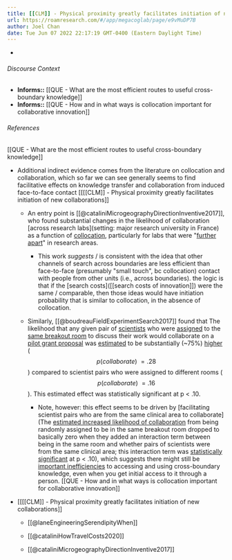 ```yaml
---
title: [[CLM]] - Physical proximity greatly facilitates initiation of new collaborations
url: https://roamresearch.com/#/app/megacoglab/page/e9vMuDP7B
author: Joel Chan
date: Tue Jun 07 2022 22:17:19 GMT-0400 (Eastern Daylight Time)
---
```


- 

###### Discourse Context

- **Informs::** [[QUE - What are the most efficient routes to useful cross-boundary knowledge]]
- **Informs::** [[QUE - How and in what ways is collocation important for collaborative innovation]]

###### References

[[QUE - What are the most efficient routes to useful cross-boundary knowledge]]

- Additional indirect evidence comes from the literature on collocation and collaboration, which so far we can see generally seems to find facilitative effects on knowledge transfer and collaboration from induced face-to-face contact [[[[CLM]] - Physical proximity greatly facilitates initiation of new collaborations]]

    - An entry point is [[@cataliniMicrogeographyDirectionInventive2017]], who found substantial changes in the likelihood of collaboration [across research labs](setting: major research university in France) as a function of [collocation](((5o6r4gVo9))), particularly for labs that were "[further apart](((WduBJ9Zfy)))" in research areas.

        - This work *suggests* / is consistent with the idea that other channels of search across boundaries are less efficient than face-to-face (presumably "small touch", bc collocation) contact with people from other units (i.e., across boundaries). the logic is that if the [search costs]([[search costs of innovation]]) were the same / comparable, then those ideas would have initiation probability that is similar to collocation, in the absence of collocation.

    - Similarly, [[@boudreauFieldExperimentSearch2017]] found that The likelihood that any given pair of [scientists](((ni7gqlsHZ))) who were [assigned](((3EdxejW1j))) to the [same breakout room](((c_73yT22R))) to discuss their work would collaborate on a [pilot grant proposal](((luxOWrHJ_))) was [estimated](((J6rkdI6pn))) to be substantially (~75%) [higher](((gA4onRafb))) ($$p(collaborate) ~= .28$$) compared to scientist pairs who were assigned to different rooms ($$p(collaborate) ~= .16$$). This estimated effect was statistically significant at p < .10.

        - Note, however: this effect seems to be driven by [facilitating scientist pairs who are from the same clinical area to collaborate](The [estimated increased likelihood of collaboration](((WqhZS9HHR))) from being randomly assigned to be in the same breakout room dropped to basically zero when they added an interaction term between being in the same room and whether pairs of scientists were from the same clinical area; this interaction term was [statistically significant](((jvGl0gqAS))) at p < .10), which suggests there might still be [important inefficiencies](((J4R-1bnk-))) to accessing and using cross-boundary knowledge, even when you get initial access to it through a person.
[[QUE - How and in what ways is collocation important for collaborative innovation]]

- [[[[CLM]] - Physical proximity greatly facilitates initiation of new collaborations]]

    - [[@laneEngineeringSerendipityWhen]]

    - [[@cataliniHowTravelCosts2020]]

    - [[@cataliniMicrogeographyDirectionInventive2017]]

